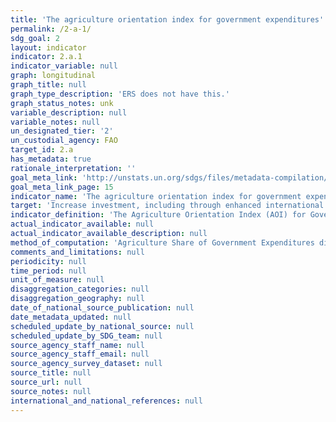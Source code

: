 ```yaml
---
title: 'The agriculture orientation index for government expenditures'
permalink: /2-a-1/
sdg_goal: 2
layout: indicator
indicator: 2.a.1
indicator_variable: null
graph: longitudinal
graph_title: null
graph_type_description: 'ERS does not have this.'
graph_status_notes: unk
variable_description: null
variable_notes: null
un_designated_tier: '2'
un_custodial_agency: FAO
target_id: 2.a
has_metadata: true
rationale_interpretation: ''
goal_meta_link: 'http://unstats.un.org/sdgs/files/metadata-compilation/Metadata-Goal-2.pdf'
goal_meta_link_page: 15
indicator_name: 'The agriculture orientation index for government expenditures'
target: 'Increase investment, including through enhanced international cooperation, in rural infrastructure, agricultural research and extension services, technology development and plant and livestock gene banks in order to enhance agricultural productive capacity in developing countries, in particular least developed countries'
indicator_definition: 'The Agriculture Orientation Index (AOI) for Government Expenditures is defined as the Agriculture share of Government Expenditures, divided by the Agriculture Share of GDP, where Agriculture refers to the agriculture, forestry, fishing and hunting sector. An AOI greater than 1 reflects a higher orientation towards the agriculture sector, which receives a higher share of government spending relative to its contribution to economic value-added. An AOI less than 1 reflects a lower orientation to agriculture, while an AOI equal to 1 reflects neutrality in a government''s orientation to the agriculture sector. Agriculture refers to the agriculture, forestry, fishing and hunting sector, based on the Classification of the Functions of Government (COFOG) developed by the OECD and published by the United Nations Statistics Division (UNSD), found at http://unstats.un.org/unsd/cr/registry/regcst.asp?Cl=4&Top=1&Lg=1. Government expenditures are all outlays or expenses associated with supporting a particular sector or purse, including compensation of employees, and subsidies and grants paid as transfers to individuals or corporations in that sector. For a full description, see the Government Finance Statistics Manual (GFSM) 2001, developed by the International Monetary Fund (IMF), found at http://www.imf.org/external/pubs/ft/gfs/manual/. The Agriculture Share of GDP is measured by the ratio of Agriculture Value Added over GDP, based on official data reported by countries to the United Nations Statistics Division or to the OECD. The annual data and indicator, collected and compiled by the Food and Agriculture Organization of the UN (FAO), can be found on the FAOSTAT domain at: http://faostat3.fao.org/download/I/IG/E, covering the periods 2001- 2012.'
actual_indicator_available: null
actual_indicator_available_description: null
method_of_computation: 'Agriculture Share of Government Expenditures divided by Agriculture Share of GDP = AOI'
comments_and_limitations: null
periodicity: null
time_period: null
unit_of_measure: null
disaggregation_categories: null
disaggregation_geography: null
date_of_national_source_publication: null
date_metadata_updated: null
scheduled_update_by_national_source: null
scheduled_update_by_SDG_team: null
source_agency_staff_name: null
source_agency_staff_email: null
source_agency_survey_dataset: null
source_title: null
source_url: null
source_notes: null
international_and_national_references: null
---
```

